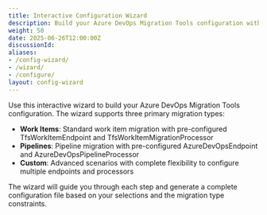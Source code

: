 ```yaml
---
title: Interactive Configuration Wizard
description: Build your Azure DevOps Migration Tools configuration with our interactive step-by-step wizard supporting three migration type architectures
weight: 50
date: 2025-06-26T12:00:00Z
discussionId: 
aliases:
- /config-wizard/
- /wizard/
- /configure/
layout: config-wizard
---
```


Use this interactive wizard to build your Azure DevOps Migration Tools configuration. The wizard supports three primary migration types:

- **Work Items**: Standard work item migration with pre-configured TfsWorkItemEndpoint and TfsWorkItemMigrationProcessor
- **Pipelines**: Pipeline migration with pre-configured AzureDevOpsEndpoint and AzureDevOpsPipelineProcessor  
- **Custom**: Advanced scenarios with complete flexibility to configure multiple endpoints and processors

The wizard will guide you through each step and generate a complete configuration file based on your selections and the migration type constraints.
